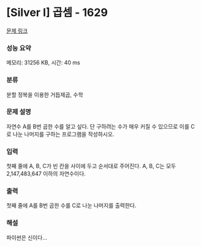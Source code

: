 # [Silver I] 곱셈 - 1629

[문제 링크](https://www.acmicpc.net/problem/1629)

### 성능 요약

메모리: 31256 KB, 시간: 40 ms

### 분류

분할 정복을 이용한 거듭제곱, 수학

### 문제 설명

<p>자연수 A를 B번 곱한 수를 알고 싶다. 단 구하려는 수가 매우 커질 수 있으므로 이를 C로 나눈 나머지를 구하는 프로그램을 작성하시오.</p>

### 입력

 <p>첫째 줄에 A, B, C가 빈 칸을 사이에 두고 순서대로 주어진다. A, B, C는 모두 2,147,483,647 이하의 자연수이다.</p>

### 출력

 <p>첫째 줄에 A를 B번 곱한 수를 C로 나눈 나머지를 출력한다.</p>

### 해설

파이썬은 신이다...
